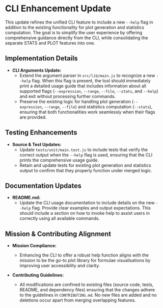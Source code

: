 # CLI Enhancement Update

This update refines the unified CLI feature to include a new `--help` flag in addition to the existing functionality for plot generation and statistics computation. The goal is to simplify the user experience by offering comprehensive guidance directly from the CLI, while consolidating the separate STATS and PLOT features into one.

## Implementation Details

- **CLI Arguments Update:**
  - Extend the argument parser in `src/lib/main.js` to recognize a new `--help` flag. When this flag is present, the tool should immediately print a detailed usage guide that includes information about all supported flags (`--expression`, `--range`, `--file`, `--stats`, and `--help`) and exit without processing further commands.
  - Preserve the existing logic for handling plot generation (`--expression`, `--range`, `--file`) and statistics computation (`--stats`), ensuring that both functionalities work seamlessly when their flags are provided.

## Testing Enhancements

- **Source & Test Updates:**
  - Update `tests/unit/main.test.js` to include tests that verify the correct output when the `--help` flag is used, ensuring that the CLI prints the comprehensive usage guide.
  - Retain and update tests for existing plot generation and statistics output to confirm that they properly function under merged logic.

## Documentation Updates

- **README.md:**
  - Update the CLI usage documentation to include details on the new `--help` flag. Provide clear examples and output expectations. This should include a section on how to invoke help to assist users in correctly using all available commands.

## Mission & Contributing Alignment

- **Mission Compliance:**
  - Enhancing the CLI to offer a robust help function aligns with the mission to be the go-to plot library for formulae visualisations by improving user accessibility and clarity.

- **Contributing Guidelines:**
  - All modifications are confined to existing files (source code, tests, README, and dependency files) ensuring that the changes adhere to the guidelines in `CONTRIBUTING.md`. No new files are added and no deletions occur apart from merging overlapping features.
